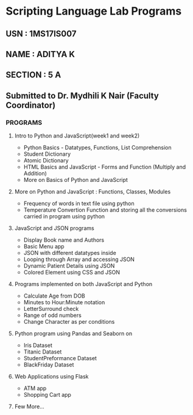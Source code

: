 # Scripting Language Lab Programs
## USN : 1MS17IS007
## NAME : ADITYA K
## SECTION : 5 A
## Submitted to Dr. Mydhili K Nair (Faculty Coordinator)

### PROGRAMS 


1. Intro to Python and JavaScript(week1 and week2)
      - Python Basics - Datatypes, Functions, List Comprehension
      - Student Dictionary
      - Atomic Dictionary
      - HTML Basics and JavaScript - Forms and Function (Multiply and Addition)
      - More on Basics of Python and JavaScript

2. More on Python and JavaScript : Functions, Classes, Modules
      - Frequency of words in text file using python
      - Temperature Convertion Function and storing all the conversions carried in program using python

3. JavaScript and JSON programs
      - Display Book name and Authors
      - Basic Menu app
      - JSON with different datatypes inside
      - Looping through Array and accessing JSON
      - Dynamic Patient Details using JSON
      - Colored Element using CSS and JSON

4. Programs implemented on both JavaScript and Python
      - Calculate Age from DOB
      - Minutes to Hour:Minute notation
      - LetterSurround check
      - Range of odd numbers
      - Change Character as per conditions

5. Python program using Pandas and Seaborn on
      - Iris Dataset
      - Titanic Dataset
      - StudentPreformance Dataset
      - BlackFriday Dataset
6. Web Applications using Flask
      - ATM app
      - Shopping Cart app
       
7. Few More...

